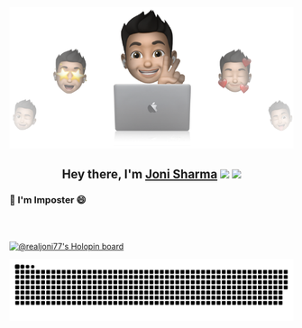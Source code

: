 <p align="center">
  <img src="https://github.com/JahidHasanCO/JahidHasanCo/blob/main/cover%20jahid%20hasan.png" />
</p>
<h2 align="center">Hey there, I'm <a href="https://www.facebook.com/hJahidHasan.jrC/">Joni Sharma</a> <img src="https://media.giphy.com/media/hvRJCLFzcasrR4ia7z/giphy.gif" width="28"> <img src="https://emojis.slackmojis.com/emojis/images/1531849430/4246/blob-sunglasses.gif?1531849430" width="28"/></h2>



###  💬 I'm Imposter 😄


<br />
<br />



[![@realjoni77's Holopin board](https://holopin.me/realjoni77)](https://holopin.io/@realjoni77)

<img src="https://raw.githubusercontent.com/JahidHasanCO/JahidHasanCo/output/github-contribution-grid-snake.svg">
 
 
 
 
 
 
 
 
 
 

